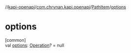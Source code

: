 //[kapi-openapi](../../../index.md)/[com.chrynan.kapi.openapi](../index.md)/[PathItem](index.md)/[options](options.md)

# options

[common]\
val [options](options.md): [Operation](../-operation/index.md)? = null
